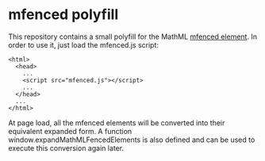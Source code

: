 # mfenced polyfill

This repository contains a small polyfill for the MathML
[mfenced element](https://mathml-refresh.github.io/mathml/chapter3.html#presm.mfenced).
In order to use it, just load the mfenced.js script:

    <html>
      <head>
        ...
        <script src="mfenced.js"></script>
        ...
      </head>
      ...
    </html>

At page load, all the mfenced elements will be converted into their equivalent
expanded form. A function window.expandMathMLFencedElements is also defined and
can be used to execute this conversion again later.
